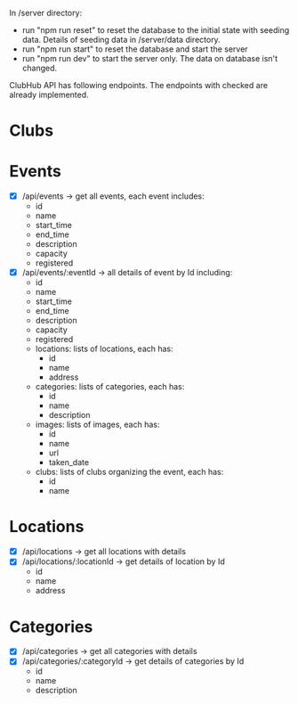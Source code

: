 In /server directory:
- run "npm run reset" to reset the database to the initial state with seeding data. Details of seeding data in /server/data directory.
- run "npm run start" to reset the database and start the server
- run "npm run dev" to start the server only. The data on database isn't changed.

ClubHub API has following endpoints. The endpoints with checked are already implemented.

# Clubs

# Events
- [x] /api/events -> get all events, each event includes:
  + id
  + name
  + start_time
  + end_time
  + description
  + capacity
  + registered
- [x] /api/events/:eventId -> all details of event by Id including:
  + id
  + name
  + start_time
  + end_time
  + description
  + capacity
  + registered
  + locations: lists of locations, each has:
    + id
    + name
    + address
  + categories: lists of categories, each has:
    + id
    + name
    + description
  + images: lists of images, each has:
    + id
    + name
    + url
    + taken_date
  + clubs: lists of clubs organizing the event, each has:
    + id
    + name

# Locations
- [x] /api/locations -> get all locations with details
- [x] /api/locations/:locationId -> get details of location by Id
  + id
  + name
  + address

# Categories
- [x] /api/categories -> get all categories with details
- [x] /api/categories/:categoryId -> get details of categories by Id
  + id
  + name
  + description